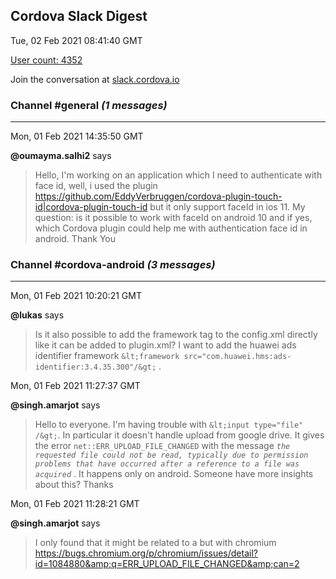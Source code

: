 ## Cordova Slack Digest
Tue, 02 Feb 2021 08:41:40 GMT

[User count: 4352](https://cordova.slack.com/)


Join the conversation at [slack.cordova.io](http://slack.cordova.io/)

### __Channel #general__ _(1 messages)_
---

Mon, 01 Feb 2021 14:35:50 GMT

__@oumayma.salhi2__ says 
> Hello,
> I'm working on an application which I need to authenticate with face id,
> well, i used the plugin <https://github.com/EddyVerbruggen/cordova-plugin-touch-id|cordova-plugin-touch-id> but it only support faceId in ios 11.
> My question:  is it possible to work with faceId on android 10 and if yes,  which  Cordova plugin could help me with authentication face id in android.
> Thank You
> 

### __Channel #cordova-android__ _(3 messages)_
---

Mon, 01 Feb 2021 10:20:21 GMT

__@lukas__ says 
> Is it also possible to add the framework tag to the config.xml directly like it can be added to plugin.xml?
> I want to add the huawei ads identifier framework `&lt;framework src="com.huawei.hms:ads-identifier:3.4.35.300"/&gt;` .
> 

Mon, 01 Feb 2021 11:27:37 GMT

__@singh.amarjot__ says 
> Hello to everyone. I'm having trouble with `&lt;input type="file" /&gt;`. In particular it doesn't handle upload from google drive. It gives the error `net::ERR_UPLOAD_FILE_CHANGED` with the message _`the requested file could not be read, typically due to permission problems that have occurred after a reference to a file was acquired`_ . It happens only on android. Someone have more insights about this? Thanks
> 

Mon, 01 Feb 2021 11:28:21 GMT

__@singh.amarjot__ says 
> I only found that it might be related to a but with chromium <https://bugs.chromium.org/p/chromium/issues/detail?id=1084880&amp;q=ERR_UPLOAD_FILE_CHANGED&amp;can=2>
> 
